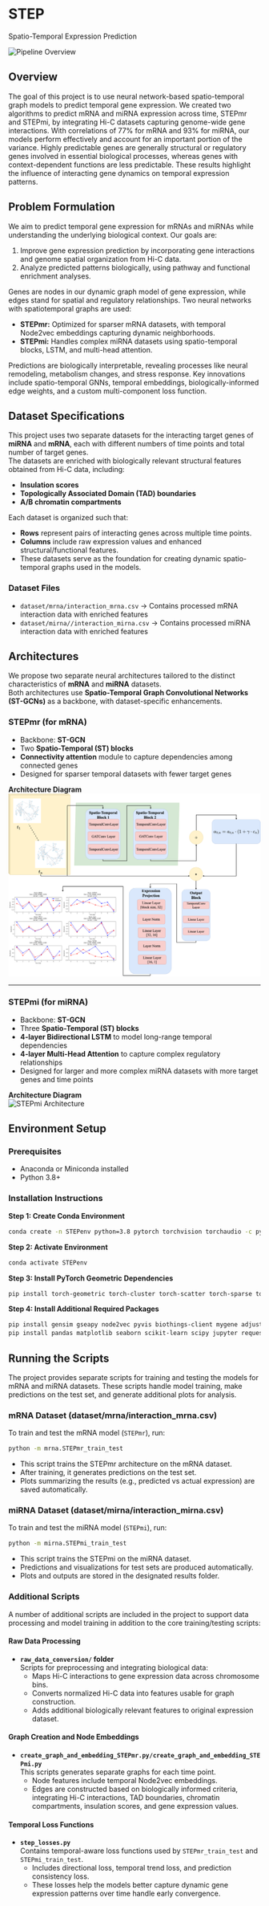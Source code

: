 # STEP
Spatio-Temporal Expression Prediction

![Pipeline Overview](images/pipeline_overview_STEPmi_STEPmr.png)

## Overview
The goal of this project is to use neural network-based spatio-temporal graph models to predict temporal gene expression. We created two algorithms to predict mRNA and miRNA expression across time, STEPmr and STEPmi, by integrating Hi-C datasets capturing genome-wide gene interactions. With correlations of 77% for mRNA and 93% for miRNA, our models perform effectively and account for an important portion of the variance. Highly predictable genes are generally structural or regulatory genes involved in essential biological processes, whereas genes with context-dependent functions are less predictable. These results highlight the influence of interacting gene dynamics on temporal expression patterns.

## Problem Formulation
We aim to predict temporal gene expression for mRNAs and miRNAs while understanding the underlying biological context. Our goals are:
1. Improve gene expression prediction by incorporating gene interactions and genome spatial organization from Hi-C data.
2. Analyze predicted patterns biologically, using pathway and functional enrichment analyses.

Genes are nodes in our dynamic graph model of gene expression, while edges stand for spatial and regulatory relationships. Two neural networks with spatiotemporal graphs are used:
- **STEPmr:** Optimized for sparser mRNA datasets, with temporal Node2vec embeddings capturing dynamic neighborhoods.  
- **STEPmi:** Handles complex miRNA datasets using spatio-temporal blocks, LSTM, and multi-head attention.  

Predictions are biologically interpretable, revealing processes like neural remodeling, metabolism changes, and stress response. Key innovations include spatio-temporal GNNs, temporal embeddings, biologically-informed edge weights, and a custom multi-component loss function.

## Dataset Specifications
This project uses two separate datasets for the interacting target genes of **miRNA** and **mRNA**, each with different numbers of time points and total number of target genes.  
The datasets are enriched with biologically relevant structural features obtained from Hi-C data, including:
- **Insulation scores**  
- **Topologically Associated Domain (TAD) boundaries**  
- **A/B chromatin compartments**

Each dataset is organized such that:

- **Rows** represent pairs of interacting genes across multiple time points.  
- **Columns** include raw expression values and enhanced structural/functional features.  
- These datasets serve as the foundation for creating dynamic spatio-temporal graphs used in the models.

### Dataset Files

- `dataset/mrna/interaction_mrna.csv` → Contains processed mRNA interaction data with enriched features  
- `dataset/mirna//interaction_mirna.csv` → Contains processed miRNA interaction data with enriched features

## Architectures
We propose two separate neural architectures tailored to the distinct characteristics of **mRNA** and **miRNA** datasets.  
Both architectures use **Spatio-Temporal Graph Convolutional Networks (ST-GCNs)** as a backbone, with dataset-specific enhancements.

### STEPmr (for mRNA)

- Backbone: **ST-GCN**  
- Two **Spatio-Temporal (ST) blocks**  
- **Connectivity attention** module to capture dependencies among connected genes  
- Designed for sparser temporal datasets with fewer target genes
  
**Architecture Diagram**  
![STEPmr Architecture](images/mrna_architecture_new.png)

---  

### STEPmi (for miRNA)

- Backbone: **ST-GCN**  
- Three **Spatio-Temporal (ST) blocks**  
- **4-layer Bidirectional LSTM** to model long-range temporal dependencies  
- **4-layer Multi-Head Attention** to capture complex regulatory relationships  
- Designed for larger and more complex miRNA datasets with more target genes and time points  

**Architecture Diagram**  
![STEPmi Architecture](images/mirna_architecture_new.png)

## Environment Setup

### Prerequisites
- Anaconda or Miniconda installed
- Python 3.8+

### Installation Instructions
**Step 1: Create Conda Environment**
```bash
conda create -n STEPenv python=3.8 pytorch torchvision torchaudio -c pytorch -c conda-forge
```

**Step 2: Activate Environment**
```bash
conda activate STEPenv
```

**Step 3: Install PyTorch Geometric Dependencies**
```bash
pip install torch-geometric torch-cluster torch-scatter torch-sparse torch-spline-conv
```

**Step 4: Install Additional Required Packages**
```bash
pip install gensim gseapy node2vec pyvis biothings-client mygene adjustText openpyxl
pip install pandas matplotlib seaborn scikit-learn scipy jupyter requests pyyaml tqdm
```

## Running the Scripts
The project provides separate scripts for training and testing the models for mRNA and miRNA datasets. These scripts handle model training, make predictions on the test set, and generate additional plots for analysis.

### mRNA Dataset (dataset/mrna/interaction_mrna.csv)

To train and test the mRNA model (`STEPmr`), run:

```bash
python -m mrna.STEPmr_train_test
```

- This script trains the STEPmr architecture on the mRNA dataset.
- After training, it generates predictions on the test set.
- Plots summarizing the results (e.g., predicted vs actual expression) are saved automatically.

### miRNA Dataset (dataset/mirna/interaction_mirna.csv)

To train and test the miRNA model (`STEPmi`), run:

```bash
python -m mirna.STEPmi_train_test
```
- This script trains the STEPmi on the miRNA dataset.
- Predictions and visualizations for test sets are produced automatically.
- Plots and outputs are stored in the designated results folder.

### Additional Scripts
A number of additional scripts are included in the project to support data processing and model training in addition to the core training/testing scripts:

#### Raw Data Processing

- **`raw_data_conversion/` folder**  
  Scripts for preprocessing and integrating biological data:
  - Maps Hi-C interactions to gene expression data across chromosome bins. 
  - Converts normalized Hi-C data into features usable for graph construction.   
  - Adds additional biologically relevant features to original expression dataset.

#### Graph Creation and Node Embeddings

- **`create_graph_and_embedding_STEPmr.py/create_graph_and_embedding_STEPmi.py`**  
  This scripts generates separate graphs for each time point.  
  - Node features include temporal Node2vec embeddings.  
  - Edges are constructed based on biologically informed criteria, integrating Hi-C interactions, TAD boundaries, chromatin compartments, insulation scores, and gene expression values.

#### Temporal Loss Functions

- **`step_losses.py`**  
  Contains temporal-aware loss functions used by `STEPmr_train_test` and `STEPmi_train_test`.  
  - Includes directional loss, temporal trend loss, and prediction consistency loss.  
  - These losses help the models better capture dynamic gene expression patterns over time handle early convergence.



